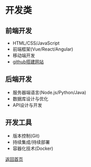 # 开发类

## 前端开发
- HTML/CSS/JavaScript
- 前端框架(Vue/React/Angular)
- 移动端开发
- [github搭建网站](github搭建网站.html)

## 后端开发
- 服务器端语言(Node.js/Python/Java)
- 数据库设计与优化
- API设计与开发

## 开发工具
- 版本控制(Git)
- 持续集成/持续部署
- 容器化技术(Docker)

[返回首页](index.html)